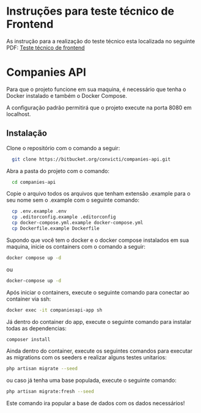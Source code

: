 # Instruções para teste técnico de Frontend

As instrução para a realização do teste técnico esta localizada no seguinte PDF:
[Teste técnico de frontend](./docs/InstruçõesTesteTécnicoFrontend.pdf)

# Companies API

Para que o projeto funcione em sua maquina, é necessário que tenha o Docker instalado e também o Docker Compose.

A configuração padrão permitirá que o projeto execute na porta 8080 em localhost.

## Instalação

Clone o repositório com o comando a seguir:

```bash
  git clone https://bitbucket.org/convicti/companies-api.git
```

Abra a pasta do projeto com o comando:

```bash
  cd companies-api
```

Copie o arquivo todos os arquivos que tenham extensão .example para o seu nome sem o .example com o seguinte comando:

```bash
  cp .env.example .env
  cp .editorconfig.example .editorconfig
  cp docker-compose.yml.example docker-compose.yml
  cp Dockerfile.example Dockerfile
```

Supondo que você tem o docker e o docker compose instalados em sua maquina, inicie os containers com o comando a seguir:

```bash
docker compose up -d
```

ou

```bash
docker-compose up -d
```

Após iniciar o containers, execute o seguinte comando para conectar ao container via ssh:

```bash
docker exec -it companiesapi-app sh
```

Já dentro do container do app, execute o seguinte comando para instalar todas as dependencias:

```bash
composer install
```

Ainda dentro do container, execute os seguintes comandos para executar as migrations com os seeders e realizar alguns testes unitarios:

```bash
php artisan migrate --seed
```

ou caso já tenha uma base populada, execute o seguinte comando:

```bash
php artisan migrate:fresh --seed
```

Este comando ira popular a base de dados com os dados necessários!

